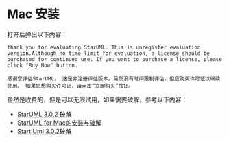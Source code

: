 
# Mac 安装

打开后弹出以下内容：
```
thank you for evaluating StarUML. This is unregister evaluation version.Although no time limit for evaluation, a license should be purchased for continued use. If you want to purchase a license, please click "Buy Now" button.
```
```
感谢您评估StarUML。 这是非注册评估版本。虽然没有时间限制评估，但应购买许可证以继续使用。 如果您想购买许可证，请点击“立即购买”按钮。
```

虽然是收费的，但是可以无限试用，如果需要破解，参考以下内容：

* [StarUML 3.0.2 破解](https://blog.csdn.net/Psychosis_patient/article/details/83305751)
* [StarUML for Mac的安装与破解](https://blog.csdn.net/chao2016/article/details/81077470)
* [Start Uml 3.0.2破解](https://www.jianshu.com/p/53197ac82dc6)
